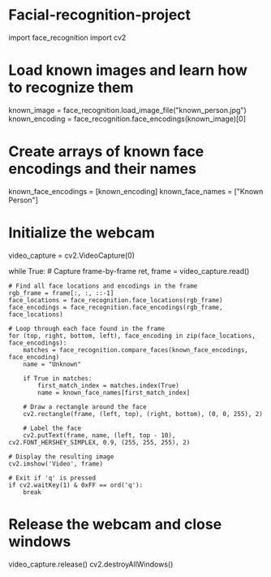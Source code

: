 # Facial-recognition-project
import face_recognition
import cv2

# Load known images and learn how to recognize them
known_image = face_recognition.load_image_file("known_person.jpg")
known_encoding = face_recognition.face_encodings(known_image)[0]

# Create arrays of known face encodings and their names
known_face_encodings = [known_encoding]
known_face_names = ["Known Person"]

# Initialize the webcam
video_capture = cv2.VideoCapture(0)

while True:
    # Capture frame-by-frame
    ret, frame = video_capture.read()

    # Find all face locations and encodings in the frame
    rgb_frame = frame[:, :, ::-1]
    face_locations = face_recognition.face_locations(rgb_frame)
    face_encodings = face_recognition.face_encodings(rgb_frame, face_locations)

    # Loop through each face found in the frame
    for (top, right, bottom, left), face_encoding in zip(face_locations, face_encodings):
        matches = face_recognition.compare_faces(known_face_encodings, face_encoding)
        name = "Unknown"

        if True in matches:
            first_match_index = matches.index(True)
            name = known_face_names[first_match_index]

        # Draw a rectangle around the face
        cv2.rectangle(frame, (left, top), (right, bottom), (0, 0, 255), 2)

        # Label the face
        cv2.putText(frame, name, (left, top - 10), cv2.FONT_HERSHEY_SIMPLEX, 0.9, (255, 255, 255), 2)

    # Display the resulting image
    cv2.imshow('Video', frame)

    # Exit if 'q' is pressed
    if cv2.waitKey(1) & 0xFF == ord('q'):
        break

# Release the webcam and close windows
video_capture.release()
cv2.destroyAllWindows()
